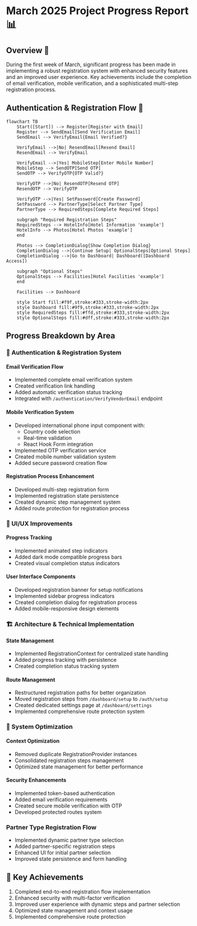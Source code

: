 # March 2025 Project Progress Report 📊

## Overview 🎯

During the first week of March, significant progress has been made in implementing a robust registration system with enhanced security features and an improved user experience. Key achievements include the completion of email verification, mobile verification, and a sophisticated multi-step registration process.

## Authentication & Registration Flow 🔄

```mermaid
flowchart TB
    Start([Start]) --> Register[Register with Email]
    Register --> SendEmail[Send Verification Email]
    SendEmail --> VerifyEmail{Email Verified?}

    VerifyEmail -->|No| ResendEmail[Resend Email]
    ResendEmail --> VerifyEmail

    VerifyEmail -->|Yes| MobileStep[Enter Mobile Number]
    MobileStep --> SendOTP[Send OTP]
    SendOTP --> VerifyOTP{OTP Valid?}

    VerifyOTP -->|No| ResendOTP[Resend OTP]
    ResendOTP --> VerifyOTP

    VerifyOTP -->|Yes| SetPassword[Create Password]
    SetPassword --> PartnerType[Select Partner Type]
    PartnerType --> RequiredSteps[Complete Required Steps]

    subgraph "Required Registration Steps"
    RequiredSteps --> HotelInfo[Hotel Information 'example']
    HotelInfo --> Photos[Hotel Photos 'example']
    end

    Photos --> CompletionDialog{Show Completion Dialog}
    CompletionDialog -->|Continue Setup| OptionalSteps[Optional Steps]
    CompletionDialog -->|Go to Dashboard| Dashboard([Dashboard Access])

    subgraph "Optional Steps"
    OptionalSteps --> Facilities[Hotel Facilities 'example']
    end

    Facilities --> Dashboard

    style Start fill:#f9f,stroke:#333,stroke-width:2px
    style Dashboard fill:#9f9,stroke:#333,stroke-width:2px
    style RequiredSteps fill:#ffd,stroke:#333,stroke-width:2px
    style OptionalSteps fill:#dff,stroke:#333,stroke-width:2px
```

## Progress Breakdown by Area

### 🔐 Authentication & Registration System

#### Email Verification Flow

- Implemented complete email verification system
- Created verification link handling
- Added automatic verification status tracking
- Integrated with `/authentication/VerifyVendorEmail` endpoint

#### Mobile Verification System

- Developed international phone input component with:
  - Country code selection
  - Real-time validation
  - React Hook Form integration
- Implemented OTP verification service
- Created mobile number validation system
- Added secure password creation flow

#### Registration Process Enhancement

- Developed multi-step registration form
- Implemented registration state persistence
- Created dynamic step management system
- Added route protection for registration process

### 🎨 UI/UX Improvements

#### Progress Tracking

- Implemented animated step indicators
- Added dark mode compatible progress bars
- Created visual completion status indicators

#### User Interface Components

- Developed registration banner for setup notifications
- Implemented sidebar progress indicators
- Created completion dialog for registration process
- Added mobile-responsive design elements

### 🏗️ Architecture & Technical Implementation

#### State Management

- Implemented RegistrationContext for centralized state handling
- Added progress tracking with persistence
- Created completion status tracking system

#### Route Management

- Restructured registration paths for better organization
- Moved registration steps from `/dashboard/setup` to `/auth/setup`
- Created dedicated settings page at `/dashboard/settings`
- Implemented comprehensive route protection system

### 🔧 System Optimization

#### Context Optimization

- Removed duplicate RegistrationProvider instances
- Consolidated registration steps management
- Optimized state management for better performance

#### Security Enhancements

- Implemented token-based authentication
- Added email verification requirements
- Created secure mobile verification with OTP
- Developed protected routes system

### Partner Type Registration Flow

- Implemented dynamic partner type selection
- Added partner-specific registration steps
- Enhanced UI for initial partner selection
- Improved state persistence and form handling

## 🎯 Key Achievements

1. Completed end-to-end registration flow implementation
2. Enhanced security with multi-factor verification
3. Improved user experience with dynamic steps and partner selection
4. Optimized state management and context usage
5. Implemented comprehensive route protection
